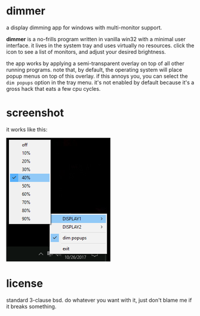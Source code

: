 # dimmer

a display dimming app for windows with multi-monitor support.

**dimmer** is a no-frills program written in vanilla win32 with a minimal user interface. it lives in the system tray and uses virtually no resources. click the icon to see a list of monitors, and adjust your desired brightness.

the app works by applying a semi-transparent overlay on top of all other running programs. note that, by default, the operating system will place popup menus on top of this overlay. if this annoys you, you can select the `dim popups` option in the tray menu. it's not enabled by default because it's a gross hack that eats a few cpu cycles.

# screenshot

it works like this:

![dimmer screenshot](https://raw.githubusercontent.com/clangen/clangen-projects-static/master/dimmer/screenshots/screenshot.png)

# license

standard 3-clause bsd. do whatever you want with it, just don't blame me if it breaks something.
